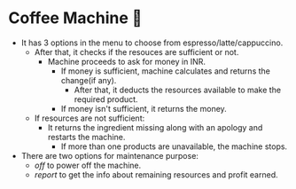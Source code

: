 # Coffee Machine 🍵
- It has 3 options in the menu to choose from espresso/latte/cappuccino.
    - After that, it checks if the resouces are sufficient or not.
        - Machine proceeds to ask for money in INR.
            - If money is sufficient, machine calculates and returns the change(if any).
                - After that, it deducts the resources available to make the required product.
            - If money isn't sufficient, it returns the money.
    - If resources are not sufficient:
        - It returns the ingredient missing along with an apology and restarts the machine.
            - If more than one products are unavailable, the machine stops. 
- There are two options for maintenance purpose: 
    - *off* to power off the machine.
    - *report* to get the info about remaining resources and profit earned. 